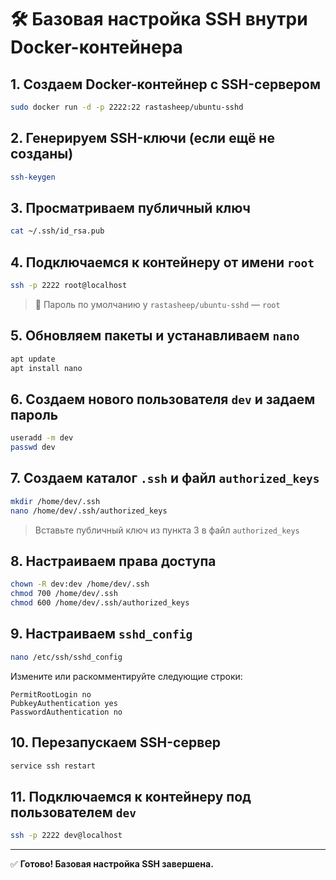 # 🛠️ Базовая настройка SSH внутри Docker-контейнера

## 1. Создаем Docker-контейнер с SSH-сервером

```bash
sudo docker run -d -p 2222:22 rastasheep/ubuntu-sshd
```

## 2. Генерируем SSH-ключи (если ещё не созданы)

```bash
ssh-keygen
```

## 3. Просматриваем публичный ключ

```bash
cat ~/.ssh/id_rsa.pub
```

## 4. Подключаемся к контейнеру от имени `root`

```bash
ssh -p 2222 root@localhost
```

> 📝 Пароль по умолчанию у `rastasheep/ubuntu-sshd` — `root`

## 5. Обновляем пакеты и устанавливаем `nano`

```bash
apt update
apt install nano
```

## 6. Создаем нового пользователя `dev` и задаем пароль

```bash
useradd -m dev
passwd dev
```

## 7. Создаем каталог `.ssh` и файл `authorized_keys`

```bash
mkdir /home/dev/.ssh
nano /home/dev/.ssh/authorized_keys
```

> Вставьте публичный ключ из пункта 3 в файл `authorized_keys`

## 8. Настраиваем права доступа

```bash
chown -R dev:dev /home/dev/.ssh
chmod 700 /home/dev/.ssh
chmod 600 /home/dev/.ssh/authorized_keys
```

## 9. Настраиваем `sshd_config`

```bash
nano /etc/ssh/sshd_config
```

Измените или раскомментируйте следующие строки:

```
PermitRootLogin no
PubkeyAuthentication yes
PasswordAuthentication no
```

## 10. Перезапускаем SSH-сервер

```bash
service ssh restart
```

## 11. Подключаемся к контейнеру под пользователем `dev`

```bash
ssh -p 2222 dev@localhost
```

---

✅ **Готово! Базовая настройка SSH завершена.**
